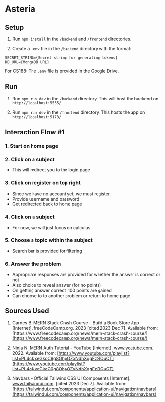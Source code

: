 # Asteria

## Setup
1. Run `npm install` in the `/backend` and `/frontend` directories. 

2. Create a `.env` file in the `/backend` directory with the format:
```
SECRET_STRING={Secret string for generating tokens}
DB_URL={MongoDB URL}
```
For CS188: The `.env` file is provided in the Google Drive.

## Run
1. Run `npm run dev` in the `/backend` directory. This will host the backend on `http://localhost:5555/`

2. Run `npm run dev` in the `/frontend` directory. This hosts the app on `http://localhost:5173/`

## Interaction Flow #1
### 1. Start on home page
### 2. Click on a subject
- This will redirect you to the login page
### 3. Click on register on top right
- Since we have no account yet, we must register.
- Provide username and password
- Get redirected back to home page
### 4. Click on a subject
- For now, we will just focus on calculus
### 5. Choose a topic within the subject
- Search bar is provided for filtering
### 6. Answer the problem
- Appropriate responses are provided for whether the answer is correct or not
- Also choice to reveal answer (for no points)
- On getting answer correct, 100 points are gained
- Can choose to to another problem or return to home page

## Sources Used
1. Carnes B. MERN Stack Crash Course – Build a Book Store App [Internet]. freeCodeCamp.org. 2023 [cited 2023 Dec 7]. Available from: [https://www.freecodecamp.org/news/mern-stack-crash-course/](https://www.freecodecamp.org/news/mern-stack-crash-course/)

2. Ninja N. MERN Auth Tutorial - YouTube [Internet]. www.youtube.com. 2022. Available from: [https://www.youtube.com/playlist?list=PL4cUxeGkcC9g8OhpOZxNdhXggFz2lOuCT](https://www.youtube.com/playlist?list=PL4cUxeGkcC9g8OhpOZxNdhXggFz2lOuCT)

3. Navbars - Official Tailwind CSS UI Components [Internet]. www.tailwindui.com. [cited 2023 Dec 7]. Available from: [https://tailwindui.com/components/application-ui/navigation/navbars](https://tailwindui.com/components/application-ui/navigation/navbars)
